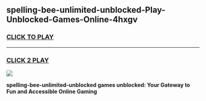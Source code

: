 
## spelling-bee-unlimited-unblocked-Play-Unblocked-Games-Online-4hxgv
<h3>
<a href="https://premium76.site?title=spelling-bee-unlimited-unblocked&ref=25A">CLICK TO PLAY</a></h3>
<hr>

<h3>
<a href="https://premium76.site?title=spelling-bee-unlimited-unblocked&ref=25A">CLICK 2 PLAY</a>
  
</h3>

<a href="https://premium76.site?title=spelling-bee-unlimited-unblocked&ref=25A"><img src="https://clearcache.store/games.png"></a>


**spelling-bee-unlimited-unblocked games unblocked: Your Gateway to Fun and Accessible Online Gaming**
